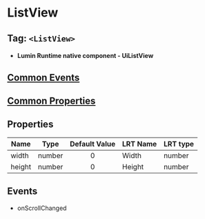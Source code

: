 # ListView

## Tag: `<ListView>`

- #### Lumin Runtime native component - UiListView

## [Common Events](../Events.md)

## [Common Properties](../Properties.md)

## Properties

| Name   | Type   | Default Value | LRT Name | LRT type |
| ------ | ------ | :-----------: | -------- | -------- |
| width  | number |       0       | Width    | number   |
| height | number |       0       | Height   | number   |

## Events

- onScrollChanged
